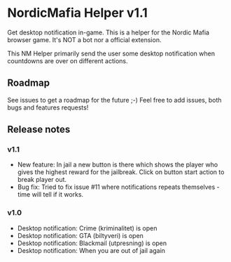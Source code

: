 # NordicMafia Helper v1.1
Get desktop notification in-game.
This is a helper for the Nordic Mafia browser game.
It's NOT a bot nor a official extension.

This NM Helper primarily send the user some desktop notification when countdowns are over on different actions.

## Roadmap
See issues to get a roadmap for the future ;-)
Feel free to add issues, both bugs and features requests!
## Release notes
### v1.1
- New feature: In jail a new button is there which shows the player who gives the highest reward for the jailbreak. Click on button start action to break player out.
- Bug fix: Tried to fix issue #11 where notifications repeats themselves - time will tell if it works.
### v1.0
- Desktop notification: Crime (kriminalitet) is open
- Desktop notification: GTA (biltyveri) is open
- Desktop notification: Blackmail (utpresning) is open
- Desktop notification: When you are out of jail again
